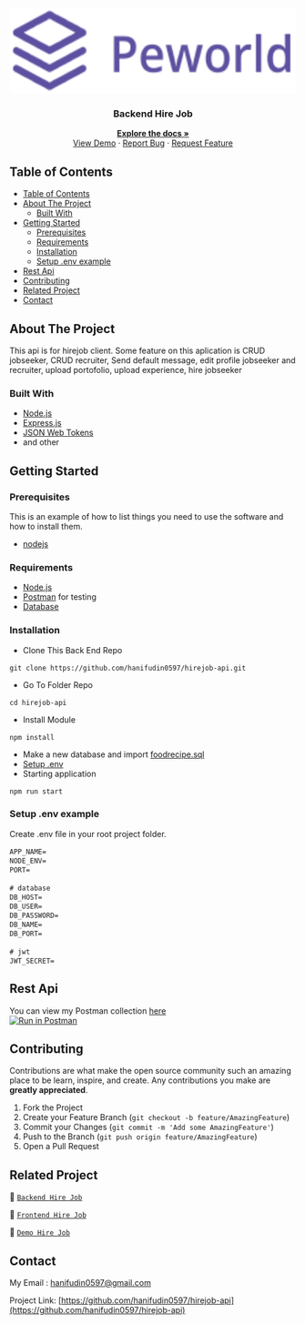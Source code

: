 <br />
<p align="center">
<div align="center">
  <img height="150" src="https://raw.githubusercontent.com/hanifudin0597/hirejob-client/main/screenshots/logo.png"/>
</div>
  <h3 align="center">Backend Hire Job</h3>
  <p align="center">
    <a href="https://github.com/hanifudin0597/hirejob-api"><strong>Explore the docs »</strong></a>
    <br />
    <a href="https://hire-job.netlify.app/">View Demo</a>
    ·
    <a href="https://github.com/hanifudin0597/hirejob-api/issues">Report Bug</a>
    ·
    <a href="https://github.com/hanifudin0597/hirejob-api/issues">Request Feature</a>
  </p>
</p>



<!-- TABLE OF CONTENTS -->
## Table of Contents

- [Table of Contents](#table-of-contents)
- [About The Project](#about-the-project)
  - [Built With](#built-with)
- [Getting Started](#getting-started)
  - [Prerequisites](#prerequisites)
  - [Requirements](#requirements)
  - [Installation](#installation)
  - [Setup .env example](#setup-env-example)
- [Rest Api](#rest-api)
- [Contributing](#contributing)
- [Related Project](#related-project)
- [Contact](#contact)



<!-- ABOUT THE PROJECT -->
## About The Project

This api is for hirejob client. Some feature on this aplication is CRUD jobseeker, CRUD recruiter, Send default message, edit profile jobseeker and recruiter, upload portofolio, upload experience, hire jobseeker 

### Built With

- [Node.js](https://nodejs.org/en/)
- [Express.js](https://expressjs.com/)
- [JSON Web Tokens](https://jwt.io/)
- and other

<!-- GETTING STARTED -->
## Getting Started

### Prerequisites

This is an example of how to list things you need to use the software and how to install them.

* [nodejs](https://nodejs.org/en/download/)

### Requirements
* [Node.js](https://nodejs.org/en/)
* [Postman](https://www.getpostman.com/) for testing
* [Database](https://drive.google.com/file/d/1g5xMTRPYdZzwdR42PlETM15tpLDTzpEv/view?usp=sharing)

### Installation

- Clone This Back End Repo
```
git clone https://github.com/hanifudin0597/hirejob-api.git
```
- Go To Folder Repo
```
cd hirejob-api
```
- Install Module
```
npm install
```
- Make a new database and import [foodrecipe.sql](https://drive.google.com/file/d/1g5xMTRPYdZzwdR42PlETM15tpLDTzpEv/view?usp=sharing)
- <a href="#setup-env-example">Setup .env</a>
- Starting application
```
npm run start
```

### Setup .env example

Create .env file in your root project folder.

```env
APP_NAME=
NODE_ENV=
PORT=

# database
DB_HOST=
DB_USER=
DB_PASSWORD=
DB_NAME=
DB_PORT=

# jwt
JWT_SECRET=
```

## Rest Api

You can view my Postman collection [here](https://www.postman.com/crimson-meadow-842892/workspace/Telegram-Clone~eea3df8d-1aca-4df2-920b-d8a9d5e1e0d6/collection/10655215-e9feb563-0dd8-4675-b396-eece73f7525e)
</br>
[![Run in Postman](https://run.pstmn.io/button.svg)](https://app.getpostman.com/run-collection/10655215-e9feb563-0dd8-4675-b396-eece73f7525e?action=collection%2Ffork&collection-url=entityId%3D10655215-e9feb563-0dd8-4675-b396-eece73f7525e%26entityType%3Dcollection%26workspaceId%3Deea3df8d-1aca-4df2-920b-d8a9d5e1e0d6)

<!-- CONTRIBUTING -->
## Contributing

Contributions are what make the open source community such an amazing place to be learn, inspire, and create. Any contributions you make are **greatly appreciated**.

1. Fork the Project
2. Create your Feature Branch (`git checkout -b feature/AmazingFeature`)
3. Commit your Changes (`git commit -m 'Add some AmazingFeature'`)
4. Push to the Branch (`git push origin feature/AmazingFeature`)
5. Open a Pull Request



## Related Project
:rocket: [`Backend Hire Job`](https://github.com/hanifudin0597/hirejob-api)

:rocket: [`Frontend Hire Job`](https://github.com/hanifudin0597/hirejob-client)

:rocket: [`Demo Hire Job`](https://hire-job.netlify.app/)

<!-- CONTACT -->
## Contact

My Email : hanifudin0597@gmail.com

Project Link: [https://github.com/hanifudin0597/hirejob-api](https://github.com/hanifudin0597/hirejob-api)





